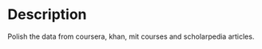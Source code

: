 Description
======================
Polish the data from coursera, khan, mit courses and scholarpedia articles.